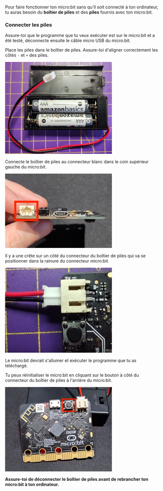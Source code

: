 Pour faire fonctionner ton micro:bit sans qu'il soit connecté à ton ordinateur, tu auras besoin du **boîtier de piles** et des **piles** fournis avec ton micro:bit.

### Connecter les piles

Assure-toi que le programme que tu veux exécuter est sur le micro:bit et a été testé, déconnecte ensuite le câble micro USB du micro:bit.

Place les piles dans le boîtier de piles. Assure-toi d'aligner correctement les côtés `-` et `+` des piles.

<img src="images/microbit-battery-insert.jpg" alt="The micro:bit battery pack containing two AAA batteries. The batteries are aligned so that the negative ends are placed against the spring contacts of the holder." width="350"/>

Connecte le boîtier de piles au connecteur blanc dans le coin supérieur gauche du micro:bit.

<img src="images/battery-port.jpg" alt="The top of the micro:bit the battery connector on the right is highlighted. " width="350"/>

Il y a une crête sur un côté du connecteur du boîtier de piles qui va se positionner dans la rainure du connecteur micro:bit.

<img src="images/microbit-battery-connect.jpg" alt="The battery power lead partially connected to the micro:bit. The micro:bit has the connection ports showing, and the lead is orientated so that the central strip is uppermost. " width="350"/>

Le micro:bit devrait s'allumer et exécuter le programme que tu as téléchargé.

Tu peux réinitialiser le micro:bit en cliquant sur le bouton à côté du connecteur du boîtier de piles à l'arrière du micro:bit.

<img src="images/reset-button.jpg" alt="The back of a micro:bit with the reset button next to the USB connector highlighted." width="350"/>

**Assure-toi de déconnecter le boîtier de piles avant de rebrancher ton micro:bit à ton ordinateur.**
